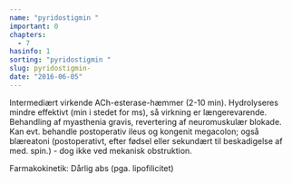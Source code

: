 ```yaml
---
name: "pyridostigmin "
important: 0
chapters:
  - 7
hasinfo: 1
sorting: "pyridostigmin "
slug: pyridostigmin-
date: "2016-06-05"
---
```


Intermediært virkende ACh-esterase-hæmmer (2-10 min). Hydrolyseres mindre
effektivt (min i stedet for ms), så virkning er længerevarende. Behandling af
myasthenia gravis, revertering af neuromuskulær blokade. Kan evt. behandle
postoperativ ileus og kongenit megacolon; også blæreatoni (postoperativt, efter
fødsel eller sekundært til beskadigelse af med. spin.) - dog ikke ved mekanisk
obstruktion.

Farmakokinetik: Dårlig abs (pga. lipofilicitet)
